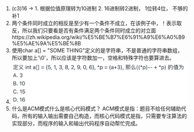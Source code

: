 #  
1. (c3)16 -> 1. 根据位值原理转为10进制 2. 16进制转2进制， 1位转4位， 不够的补1
2. 两个条件同时成立的相反是至少有一个条件不成立，在该例子中，！表示取反，所以我们只要看是否有条件满足两个条件同时成立的对立面https://zh.wikipedia.org/wiki/%E5%BE%B7%E6%91%A9%E6%A0%B9%E5%AE%9A%E5%BE%8B
3. 使用char a[] = "SOME THING"定义的是字符串，不是普通的字符串数组， 所以要加上'\0'，所以应该是字符数加一，空格和特殊字符也要算进去。
4. ![alt text](image.png)
5. 什么是ACM模式什么是核心代码模式？ ACM模式是指：题目不给任何辅助代码，所有的输入输出需要自己构造，而核心代码模式是指，只需要专注算法的实现部分，而程序的输入和输出代码程序自动帮忙完成。